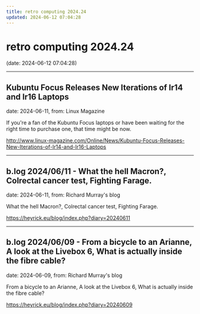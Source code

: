 ```yaml
---
title: retro computing 2024.24
updated: 2024-06-12 07:04:28
---
```


# retro computing 2024.24

(date: 2024-06-12 07:04:28)

---

## Kubuntu Focus Releases New Iterations of Ir14 and Ir16 Laptops

date: 2024-06-11, from: Linux Magazine

<p>If you're a fan of the Kubuntu Focus laptops or have been waiting for the right time to purchase one, that time might be now.</p> 

<http://www.linux-magazine.com/Online/News/Kubuntu-Focus-Releases-New-Iterations-of-Ir14-and-Ir16-Laptops>

---

## b.log 2024/06/11 - What the hell Macron?, Colrectal cancer test, Fighting Farage.

date: 2024-06-11, from: Richard Murray's blog

What the hell Macron?, Colrectal cancer test, Fighting Farage. 

<https://heyrick.eu/blog/index.php?diary=20240611>

---

## b.log 2024/06/09 - From a bicycle to an Arianne, A look at the Livebox 6, What is actually inside the fibre cable?

date: 2024-06-09, from: Richard Murray's blog

From a bicycle to an Arianne, A look at the Livebox 6, What is actually inside the fibre cable? 

<https://heyrick.eu/blog/index.php?diary=20240609>

